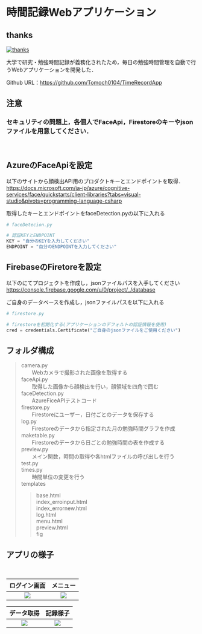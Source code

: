 # 時間記録Webアプリケーション

## thanks
[![thanks](https://thankyouoss.herokuapp.com/thank/Tomoch0104/TimeRecordApp.svg)](http://localhost:3000/thanks/Tomoch0104/TimeRecordApp)

大学で研究・勉強時間記録が義務化されたため，毎日の勉強時間管理を自動で行うWebアプリケーションを開発した．

Github URL：https://github.com/Tomoch0104/TimeRecordApp

## 注意
<h3>
セキュリティの問題上，各個人でFaceApi，Firestoreのキーやjsonファイルを用意してください．
</h3>
<br>

## AzureのFaceApiを設定
以下のサイトから顔検出API用のプロダクトキーとエンドポイントを取得．<br>
https://docs.microsoft.com/ja-jp/azure/cognitive-services/face/quickstarts/client-libraries?tabs=visual-studio&pivots=programming-language-csharp

取得したキーとエンドポイントをfaceDetection.pyの以下に入れる

```python
# faceDetecion.py

# 認証KEYとENDPOINT
KEY = "自分のKEYを入力してください"
ENDPOINT = "自分のENDPOINTを入力してください"

```

## FirebaseのFiretoreを設定
以下のにてプロジェクトを作成し，jsonファイルパスを入手してください<br>
https://console.firebase.google.com/u/0/project/_/database

ご自身のデータベースを作成し，jsonファイルパスを以下に入れる
```python
# firestore.py

# firestoreを初期化する(アプリケーションのデフォルトの認証情報を使用)
cred = credentials.Certificate("ご自身のjsonファイルをご使用ください")
```

## フォルダ構成
> camera.py<br>
> 　　Webカメラで撮影された画像を取得する <br>
> faceApi.py<br>
> 　　取得した画像から顔検出を行い，顔領域を四角で囲む<br>
> faceDetection.py<br>
> 　　AzureFiceAPIテストコード<br>
> firestore.py<br>
> 　　Firestoreにユーザー，日付ごとのデータを保存する<br>
> log.py<br>
> 　　Firestoreのデータから指定された月の勉強時間グラフを作成<br>
> maketable.py<br>
> 　　Firestoreのデータから日ごとの勉強時間の表を作成する<br>
> preview.py<br>
> 　　メイン関数，時間の取得や各htmlファイルの呼び出しを行う<br>
> test.py<br>
> times.py<br>
> 　　時間単位の変更を行う<br>
> templates<br>
> > base.html<br>
> > index_erroinput.html<br>
> > index_errornew.html<br>
> > log.html<br>
> > menu.html<br>
> > preview.html<br>
> > fig


## アプリの様子

<br>

|**ログイン画面**|**メニュー**|
|:---:|:---:|
|<img src="./image/loginform.png">|<img src="./image/menu.png">|


|**データ取得**|**記録様子**|
|:---:|:---:|
|<img src="./image/checkdata.png">|<img src="./image/preview.png">|
